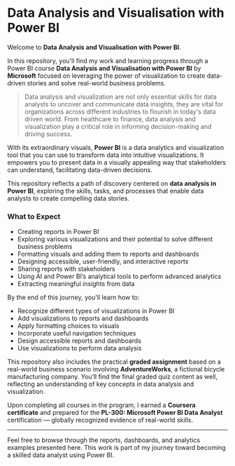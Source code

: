 # Data Analysis and Visualisation with Power BI

Welcome to **Data Analysis and Visualisation with Power BI**.

In this repository, you'll find my work and learning progress through a Power BI course **Data Analysis and Visualisation with Power BI** by **Microsoft** focused on leveraging the power of visualization to create data-driven stories and solve real-world business problems.

> Data analysis and visualization are not only essential skills for data analysts to uncover and communicate data insights, they are vital for organizations across different industries to flourish in today's data driven world. From healthcare to finance, data analysis and visualization play a critical role in informing decision-making and driving success.

With its extraordinary visuals, **Power BI** is a data analytics and visualization tool that you can use to transform data into intuitive visualizations. It empowers you to present data in a visually appealing way that stakeholders can understand, facilitating data-driven decisions.

This repository reflects a path of discovery centered on **data analysis in Power BI**, exploring the skills, tasks, and processes that enable data analysts to create compelling data stories.

### What to Expect

* Creating reports in Power BI
* Exploring various visualizations and their potential to solve different business problems
* Formatting visuals and adding them to reports and dashboards
* Designing accessible, user-friendly, and interactive reports
* Sharing reports with stakeholders
* Using AI and Power BI’s analytical tools to perform advanced analytics
* Extracting meaningful insights from data

By the end of this journey, you'll learn how to:

* Recognize different types of visualizations in Power BI
* Add visualizations to reports and dashboards
* Apply formatting choices to visuals
* Incorporate useful navigation techniques
* Design accessible reports and dashboards
* Use visualizations to perform data analysis

This repository also includes the practical **graded assignment** based on a real-world business scenario involving **AdventureWorks**, a fictional bicycle manufacturing company. You’ll find the final graded quiz content as well, reflecting an understanding of key concepts in data analysis and visualization.



Upon completing all courses in the program, I earned a **Coursera certificate** and prepared for the **PL-300: Microsoft Power BI Data Analyst** certification — globally recognized evidence of real-world skills.

---

Feel free to browse through the reports, dashboards, and analytics examples presented here. This work is part of my journey toward becoming a skilled data analyst using Power BI.

